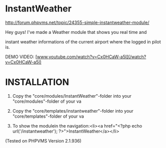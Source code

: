 # InstantWeather

http://forum.phpvms.net/topic/24355-simple-instantweather-module/


Hey guys! I've made a Weather module that shows you real time and 

instant weather informations of the current airport where the logged in pilot is.

DEMO VIDEO: [www.youtube.com/watch?v=Cx0HCaW-a5I](/watch?v=Cx0HCaW-a5I)

# INSTALLATION

1. Copy the "core/modules/InstantWeather"-folder into your "core/modules"-folder of your va

2. Copy the "core/templates/instantweather"-folder into your "core/templates"-folder of your va

3. To show the modulein the navigation:&lt;li&gt;&lt;a href="&lt;?php echo url('/instantweather'); ?&gt;"&gt;InstantWeather&lt;/a&gt;&lt;/li&gt;


(Tested on PHPVMS Version 2.1.936)